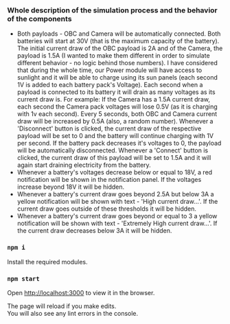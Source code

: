 ### Whole description of the simulation process and the behavior of the components
* Both payloads - OBC and Camera will be automatically connected. Both batteries will start at 30V (that is the maximum capacity of the battery). The initial current draw of the OBC payload is 2A and of the Camera, the payload is 1.5A (I wanted to make them different in order to simulate different behavior - no logic behind those numbers). I have considered that during the whole time, our Power module will have access to sunlight and it will be able to charge using its sun panels (each second 1V is added to each battery pack's Voltage). Each second when a payload is connected to its battery it will drain as many voltages as its current draw is. For example: If the Camera has a 1.5A current draw, each second the Camera pack voltages will lose 0.5V (as it is charging with 1v each second). Every 5 seconds, bоth OBC and Camera current draw will be increased by 0.5A (also, a random number). Whenever a 'Disconnect' button is clicked, the current draw of the respective payload will be set to 0 and the battery will continue charging with 1V per second. If the battery pack decreases it's voltages to 0, the payload will be automatically disconnected. Whenever a 'Connect' button is clicked, the current draw of this payload will be set to 1.5A and it will again start draining electricity from the battery. 
* Whenever a battery's voltages decrease below or equal to 18V, a red notification will be shown in the notification panel. If the voltages increase beyond 18V it will be hidden.
* Whenever a battery's current draw goes beyond 2.5A but below 3A a yellow notification will be shown with text - 'High current draw...'. If the current draw goes outside of these thresholds it will be hidden.
* Whenever a battery's current draw goes beyond or equal to 3 a yellow notification will be shown with text - 'Extremely High current draw...'. If the current draw decreases below 3A it will be hidden.
### `npm i`

Install the required modules.
### `npm start`
Open [http://localhost:3000](http://localhost:3000) to view it in the browser.

The page will reload if you make edits.\
You will also see any lint errors in the console.

